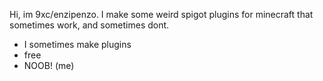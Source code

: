 Hi, im 9xc/enzipenzo. I make some weird spigot plugins for minecraft that sometimes work, and sometimes dont.
- I sometimes make plugins
- free
- NOOB! (me)
